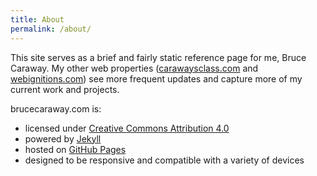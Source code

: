 ```yaml
---
title: About
permalink: /about/
---
```

This site serves as a brief and fairly static reference page for me, Bruce Caraway.  My other web properties (<a href="http://carawaysclass.com " target="_blank">carawaysclass.com</a> and <a href="http://webignitions.com " target="_blank">webignitions.com</a>) see more frequent updates and capture more of my current work and projects.  

brucecaraway.com is:  

- licensed under <a href="https://creativecommons.org/licenses/by/4.0" target="_blank">Creative Commons Attribution 4.0</a>  
- powered by <a href="https://jekyllrb.com" target="_blank">Jekyll</a>    
- hosted on <a href="https://pages.github.com" target="_blank">GitHub Pages</a>  
- designed to be responsive and compatible with a variety of devices  
